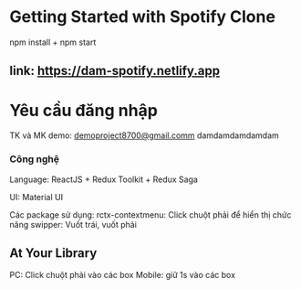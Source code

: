 # Getting Started with Spotify Clone    
npm install + npm start

## link: https://dam-spotify.netlify.app
# Yêu cầu đăng nhập

TK và MK demo:
demoproject8700@gmail.comm
damdamdamdamdam

### Công nghệ

Language: ReactJS + Redux Toolkit + Redux Saga

UI: Material UI

Các package sử dụng:
rctx-contextmenu: Click chuột phải để hiển thị chức năng 
swipper: Vuốt trái, vuốt phải

## At Your Library

PC: Click chuột phải vào các box
Mobile: giữ 1s vào các box
